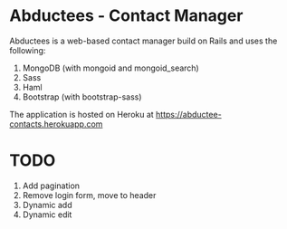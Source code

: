 # Abductees - Contact Manager

Abductees is a web-based contact manager build on Rails and uses the following:

1. MongoDB (with mongoid and mongoid_search)
1. Sass
1. Haml
1. Bootstrap (with bootstrap-sass)

The application is hosted on Heroku at https://abductee-contacts.herokuapp.com


# TODO

1. Add pagination
1. Remove login form, move to header
1. Dynamic add
1. Dynamic edit

